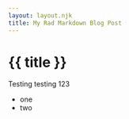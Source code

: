 ```yaml
---
layout: layout.njk
title: My Rad Markdown Blog Post
---
```

# {{ title }}

Testing testing 123

- one
- two
